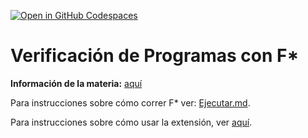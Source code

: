 <a href='https://codespaces.new/mtzguido/verificacion-con-fstar-2024' target="_blank" rel="noreferrer noopener"><img src='https://github.com/codespaces/badge.svg' alt='Open in GitHub Codespaces' style='max-width: 100%;'></a>

# Verificación de Programas con F\*

**Información de la materia:** [aquí](https://mtzguido.github.io/teaching/vcf24/index.html)

Para instrucciones sobre cómo correr F* ver: [Ejecutar.md](./Ejecutar.md).

Para instrucciones sobre cómo usar la extensión, ver [aquí](https://github.com/FStarLang/fstar-vscode-assistant?tab=readme-ov-file#basic-navigation).

